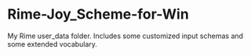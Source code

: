 # Rime-Joy_Scheme-for-Win
My Rime user_data folder. Includes some customized input schemas and some extended vocabulary.
